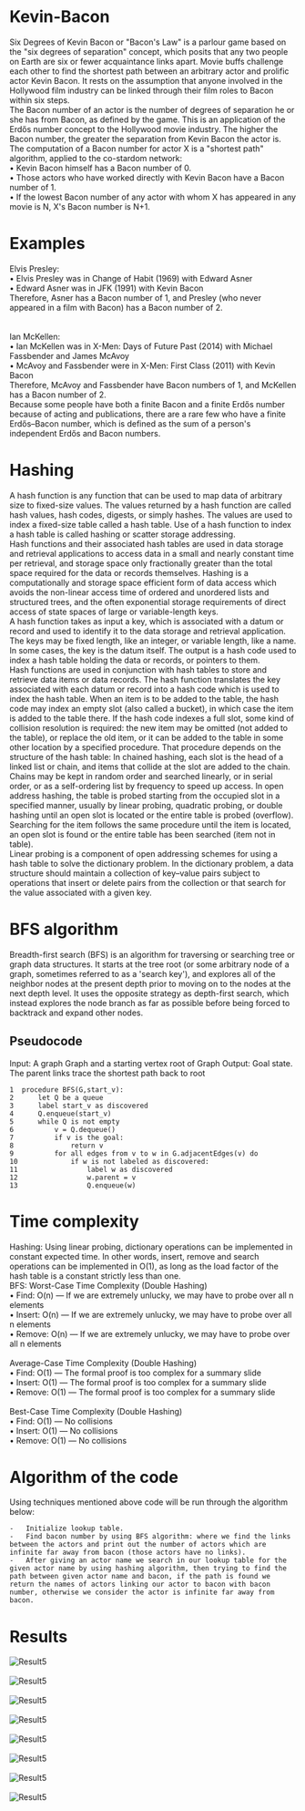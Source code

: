 # Kevin-Bacon
Six Degrees of Kevin Bacon or "Bacon's Law" is a parlour game based on the "six degrees of separation" concept, which posits that any two people on Earth are six or fewer acquaintance links apart. Movie buffs challenge each other to find the shortest path between an arbitrary actor and prolific actor Kevin Bacon. It rests on the assumption that anyone involved in the Hollywood film industry can be linked through their film roles to Bacon within six steps.<br/>
The Bacon number of an actor is the number of degrees of separation he or she has from Bacon, as defined by the game. This is an application of the Erdős number concept to the Hollywood movie industry. The higher the Bacon number, the greater the separation from Kevin Bacon the actor is.<br/>
The computation of a Bacon number for actor X is a "shortest path" algorithm, applied to the co-stardom network:<br/>
•	Kevin Bacon himself has a Bacon number of 0.<br/>
•	Those actors who have worked directly with Kevin Bacon have a Bacon number of 1.<br/>
•	If the lowest Bacon number of any actor with whom X has appeared in any movie is N, X's Bacon number is N+1.<br/>

# Examples
Elvis Presley:<br/>
•	Elvis Presley was in Change of Habit (1969) with Edward Asner<br/>
•	Edward Asner was in JFK (1991) with Kevin Bacon<br/>
Therefore, Asner has a Bacon number of 1, and Presley (who never appeared in a film with Bacon) has a Bacon number of 2.<br/>
<br/><br/>
Ian McKellen:<br/>
•	Ian McKellen was in X-Men: Days of Future Past (2014) with Michael Fassbender and James McAvoy<br/>
•	McAvoy and Fassbender were in X-Men: First Class (2011) with Kevin Bacon<br/>
Therefore, McAvoy and Fassbender have Bacon numbers of 1, and McKellen has a Bacon number of 2.<br/>
Because some people have both a finite Bacon and a finite Erdős number because of acting and publications, there are a rare few who have a finite Erdős–Bacon number, which is defined as the sum of a person's independent Erdős and Bacon numbers.

# Hashing
A hash function is any function that can be used to map data of arbitrary size to fixed-size values. The values returned by a hash function are called hash values, hash codes, digests, or simply hashes. The values are used to index a fixed-size table called a hash table. Use of a hash function to index a hash table is called hashing or scatter storage addressing.<br/>
Hash functions and their associated hash tables are used in data storage and retrieval applications to access data in a small and nearly constant time per retrieval, and storage space only fractionally greater than the total space required for the data or records themselves. Hashing is a computationally and storage space efficient form of data access which avoids the non-linear access time of ordered and unordered lists and structured trees, and the often exponential storage requirements of direct access of state spaces of large or variable-length keys.<br/>
A hash function takes as input a key, which is associated with a datum or record and used to identify it to the data storage and retrieval application. The keys may be fixed length, like an integer, or variable length, like a name. In some cases, the key is the datum itself. The output is a hash code used to index a hash table holding the data or records, or pointers to them.
<br/>
Hash functions are used in conjunction with hash tables to store and retrieve data items or data records. The hash function translates the key associated with each datum or record into a hash code which is used to index the hash table. When an item is to be added to the table, the hash code may index an empty slot (also called a bucket), in which case the item is added to the table there. If the hash code indexes a full slot, some kind of collision resolution is required: the new item may be omitted (not added to the table), or replace the old item, or it can be added to the table in some other location by a specified procedure. That procedure depends on the structure of the hash table: In chained hashing, each slot is the head of a linked list or chain, and items that collide at the slot are added to the chain. Chains may be kept in random order and searched linearly, or in serial order, or as a self-ordering list by frequency to speed up access. In open address hashing, the table is probed starting from the occupied slot in a specified manner, usually by linear probing, quadratic probing, or double hashing until an open slot is located or the entire table is probed (overflow). Searching for the item follows the same procedure until the item is located, an open slot is found or the entire table has been searched (item not in table).
<br/>
Linear probing is a component of open addressing schemes for using a hash table to solve the dictionary problem. In the dictionary problem, a data structure should maintain a collection of key–value pairs subject to operations that insert or delete pairs from the collection or that search for the value associated with a given key. 

# BFS algorithm
Breadth-first search (BFS) is an algorithm for traversing or searching tree or graph data structures. It starts at the tree root (or some arbitrary node of a graph, sometimes referred to as a 'search key'), and explores all of the neighbor nodes at the present depth prior to moving on to the nodes at the next depth level.
It uses the opposite strategy as depth-first search, which instead explores the node branch as far as possible before being forced to backtrack and expand other nodes.
## Pseudocode
Input: A graph Graph and a starting vertex root of Graph
Output: Goal state. The parent links trace the shortest path back to root
```
1  procedure BFS(G,start_v):
2      let Q be a queue
3      label start_v as discovered
4      Q.enqueue(start_v)
5      while Q is not empty
6          v = Q.dequeue()
7          if v is the goal:
8              return v
9          for all edges from v to w in G.adjacentEdges(v) do
10             if w is not labeled as discovered:
11                 label w as discovered
12                 w.parent = v
13                 Q.enqueue(w) 
```

# Time complexity
Hashing: Using linear probing, dictionary operations can be implemented in constant expected time. In other words, insert, remove and search operations can be implemented in O(1), as long as the load factor of the hash table is a constant strictly less than one.
<br/>
BFS: 
Worst-Case Time Complexity (Double Hashing)<br/>
•	Find: O(n) — If we are extremely unlucky, we may have to probe over all n elements<br/>
•	Insert: O(n) — If we are extremely unlucky, we may have to probe over all n elements<br/>
•	Remove: O(n) — If we are extremely unlucky, we may have to probe over all n elements<br/>
<br/>
Average-Case Time Complexity (Double Hashing)<br/>
•	Find: O(1) — The formal proof is too complex for a summary slide<br/>
•	Insert: O(1) — The formal proof is too complex for a summary slide<br/>
•	Remove: O(1) — The formal proof is too complex for a summary slide<br/>
<br/>
Best-Case Time Complexity (Double Hashing)<br/>
•	Find: O(1) — No collisions<br/>
•	Insert: O(1) — No collisions<br/>
•	Remove: O(1) — No collisions<br/>

# Algorithm of the code

Using techniques mentioned above code will be run through the algorithm below:
```
-	Initialize lookup table.
-	Find bacon number by using BFS algorithm: where we find the links between the actors and print out the number of actors which are infinite far away from bacon (those actors have no links).
-	After giving an actor name we search in our lookup table for the given actor name by using hashing algorithm, then trying to find the path between given actor name and bacon, if the path is found we return the names of actors linking our actor to bacon with bacon number, otherwise we consider the actor is infinite far away from bacon.
```
# Results
![Result5](https://github.com/shazaalqays/Kevin-Bacon-in-C/blob/main/images/ex1.jpg) <br/><br/>
![Result5](https://github.com/shazaalqays/Kevin-Bacon-in-C/blob/main/images/ex2.jpg) <br/><br/>
![Result5](https://github.com/shazaalqays/Kevin-Bacon-in-C/blob/main/images/ex3.jpg) <br/><br/>
![Result5](https://github.com/shazaalqays/Kevin-Bacon-in-C/blob/main/images/ex4.jpg) <br/><br/>
![Result5](https://github.com/shazaalqays/Kevin-Bacon-in-C/blob/main/images/ex5.jpg) <br/><br/>
![Result5](https://github.com/shazaalqays/Kevin-Bacon-in-C/blob/main/images/ex6.jpg) <br/><br/>
![Result5](https://github.com/shazaalqays/Kevin-Bacon-in-C/blob/main/images/ex7.jpg) <br/><br/>
![Result5](https://github.com/shazaalqays/Kevin-Bacon-in-C/blob/main/images/ex8.jpg) <br/><br/>
